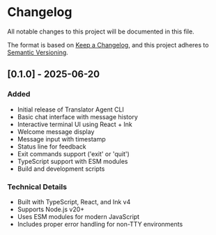 # Changelog

All notable changes to this project will be documented in this file.

The format is based on [Keep a Changelog](https://keepachangelog.com/en/1.0.0/),
and this project adheres to [Semantic Versioning](https://semver.org/spec/v2.0.0.html).

## [0.1.0] - 2025-06-20

### Added
- Initial release of Translator Agent CLI
- Basic chat interface with message history
- Interactive terminal UI using React + Ink
- Welcome message display
- Message input with timestamp
- Status line for feedback
- Exit commands support ('exit' or 'quit')
- TypeScript support with ESM modules
- Build and development scripts

### Technical Details
- Built with TypeScript, React, and Ink v4
- Supports Node.js v20+
- Uses ESM modules for modern JavaScript
- Includes proper error handling for non-TTY environments